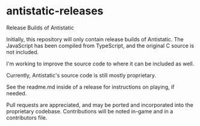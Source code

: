 # antistatic-releases
Release Builds of Antistatic

Initially, this repository will only contain release builds of Antistatic.
The JavaScript has been compiled from TypeScript, and the original C source is not included.

I'm working to improve the source code to where it can be included as well.

Currently, Antistatic's source code is still mostly proprietary.

See the readme.md inside of a release for instructions on playing, if needed.

Pull requests are appreciated, and may be ported and incorporated into the proprietary codebase.
Contributions will be noted in-game and in a contributors file.
